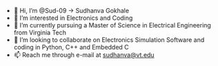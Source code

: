 - 👋 Hi, I’m @Sud-09 -> Sudhanva Gokhale
- 👀 I’m interested in Electronics and Coding
- 🌱 I’m currently pursuing a Master of Science in Electrical Engineering from Virginia Tech
- 💞️ I’m looking to collaborate on Electronics Simulation Software and coding in Python, C++ and Embedded C
- 📫 Reach me through e-mail at sudhanva@vt.edu

<!---
Sud-09/Sud-09 is a ✨ special ✨ repository because its `README.md` (this file) appears on your GitHub profile.
You can click the Preview link to take a look at your changes.
--->
